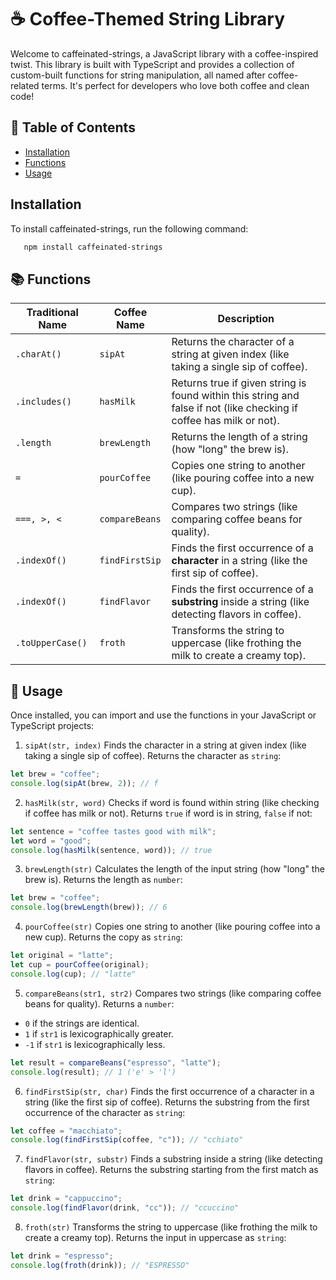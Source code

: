 # ☕ Coffee-Themed String Library

Welcome to caffeinated-strings, a JavaScript library with a coffee-inspired twist. This library is built with TypeScript and provides a collection of custom-built functions for string manipulation, all named after coffee-related terms. It's perfect for developers who love both coffee and clean code!

## 📖 Table of Contents

- [Installation](#installation)
- [Functions](#functions)
- [Usage](#usage)

## Installation

To install caffeinated-strings, run the following command:

```bash
   npm install caffeinated-strings
```

## 📚 Functions

| Traditional Name | Coffee Name    | Description                                                                                                          |
| ---------------- | -------------- | -------------------------------------------------------------------------------------------------------------------- |
| `.charAt()`      | `sipAt`        | Returns the character of a string at given index (like taking a single sip of coffee).                               |
| `.includes()`    | `hasMilk`      | Returns true if given string is found within this string and false if not (like checking if coffee has milk or not). |
| `.length`        | `brewLength`   | Returns the length of a string (how "long" the brew is).                                                             |
| `=`              | `pourCoffee`   | Copies one string to another (like pouring coffee into a new cup).                                                   |
| `===, >, <`      | `compareBeans` | Compares two strings (like comparing coffee beans for quality).                                                      |
| `.indexOf()`     | `findFirstSip` | Finds the first occurrence of a **character** in a string (like the first sip of coffee).                            |
| `.indexOf()`     | `findFlavor`   | Finds the first occurrence of a **substring** inside a string (like detecting flavors in coffee).                    |
| `.toUpperCase()` | `froth`        | Transforms the string to uppercase (like frothing the milk to create a creamy top).                                  |

## 🔧 Usage

Once installed, you can import and use the functions in your JavaScript or TypeScript projects:

1. `sipAt(str, index)`
   Finds the character in a string at given index (like taking a single sip of coffee).
   Returns the character as `string`:

```js
let brew = "coffee";
console.log(sipAt(brew, 2)); // f
```

2. `hasMilk(str, word)`
   Checks if word is found within string (like checking if coffee has milk or not).
   Returns `true` if word is in string, `false` if not:

```js
let sentence = "coffee tastes good with milk";
let word = "good";
console.log(hasMilk(sentence, word)); // true
```

3. `brewLength(str)`
   Calculates the length of the input string (how "long" the brew is).
   Returns the length as `number`:

```js
let brew = "coffee";
console.log(brewLength(brew)); // 6
```

4. `pourCoffee(str)`
   Copies one string to another (like pouring coffee into a new cup).
   Returns the copy as `string`:

```js
let original = "latte";
let cup = pourCoffee(original);
console.log(cup); // "latte"
```

5. `compareBeans(str1, str2)`
   Compares two strings (like comparing coffee beans for quality). Returns a `number`:

- `0` if the strings are identical.
- `1` if `str1` is lexicographically greater.
- `-1` if `str1` is lexicographically less.

```js
let result = compareBeans("espresso", "latte");
console.log(result); // 1 ('e' > 'l')
```

6. `findFirstSip(str, char)`
   Finds the first occurrence of a character in a string (like the first sip of coffee). Returns the substring from the first occurrence of the character as `string`:

```js
let coffee = "macchiato";
console.log(findFirstSip(coffee, "c")); // "cchiato"
```

7. `findFlavor(str, substr)`
   Finds a substring inside a string (like detecting flavors in coffee). Returns the substring starting from the first match as `string`:

```js
let drink = "cappuccino";
console.log(findFlavor(drink, "cc")); // "ccuccino"
```

8. `froth(str)`
   Transforms the string to uppercase (like frothing the milk to create a creamy top).
   Returns the input in uppercase as `string`:

```js
let drink = "espresso";
console.log(froth(drink)); // "ESPRESSO"
```

